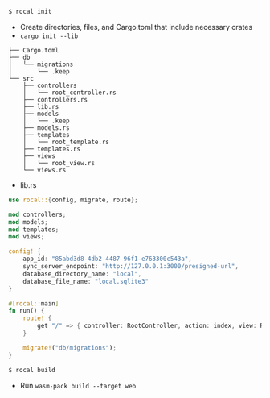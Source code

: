 ```bash
$ rocal init
```
- Create directories, files, and Cargo.toml that include necessary crates
- `cargo init --lib`

```
├── Cargo.toml
├── db
│   └── migrations
│       └── .keep
└── src
    ├── controllers
    │   └── root_controller.rs
    ├── controllers.rs
    ├── lib.rs
    ├── models
    │   └── .keep
    ├── models.rs
    ├── templates
    │   └── root_template.rs
    ├── templates.rs
    ├── views
    │   └── root_view.rs
    └── views.rs
```

- lib.rs
```rust
use rocal::{config, migrate, route};

mod controllers;
mod models;
mod templates;
mod views;

config! {
    app_id: "85abd3d8-4db2-4487-96f1-e763300c543a",
    sync_server_endpoint: "http://127.0.0.1:3000/presigned-url",
    database_directory_name: "local",
    database_file_name: "local.sqlite3"
}

#[rocal::main]
fn run() {
    route! {
        get "/" => { controller: RootController, action: index, view: RootView },
    }

    migrate!("db/migrations");
}
```

```bash
$ rocal build
```
- Run `wasm-pack build --target web`
